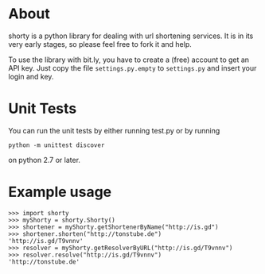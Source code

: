 About
=====

shorty is a python library for dealing with url shortening services.
It is in its very early stages, so please feel free to fork it and help.

To use the library with bit.ly, you have to create a (free) account to get an API key.
Just copy the file `settings.py.empty` to `settings.py` and insert your login and key.

Unit Tests
==========

You can run the unit tests by either running test.py or by running

    python -m unittest discover

on python 2.7 or later.

Example usage
=============

    >>> import shorty
    >>> myShorty = shorty.Shorty()
    >>> shortener = myShorty.getShortenerByName("http://is.gd")
    >>> shortener.shorten("http://tonstube.de")
    'http://is.gd/T9vnnv'
    >>> resolver = myShorty.getResolverByURL("http://is.gd/T9vnnv")
    >>> resolver.resolve("http://is.gd/T9vnnv")
    'http://tonstube.de'
